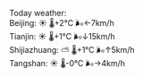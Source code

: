 Today weather:  
Beijing: ☀️   🌡️+2°C 🌬️←7km/h  
Tianjin: ☀️   🌡️+1°C 🌬️↓15km/h  
Shijiazhuang: ⛅️  🌡️+1°C 🌬️↑5km/h  
Tangshan: ☀️   🌡️-0°C 🌬️→4km/h  
